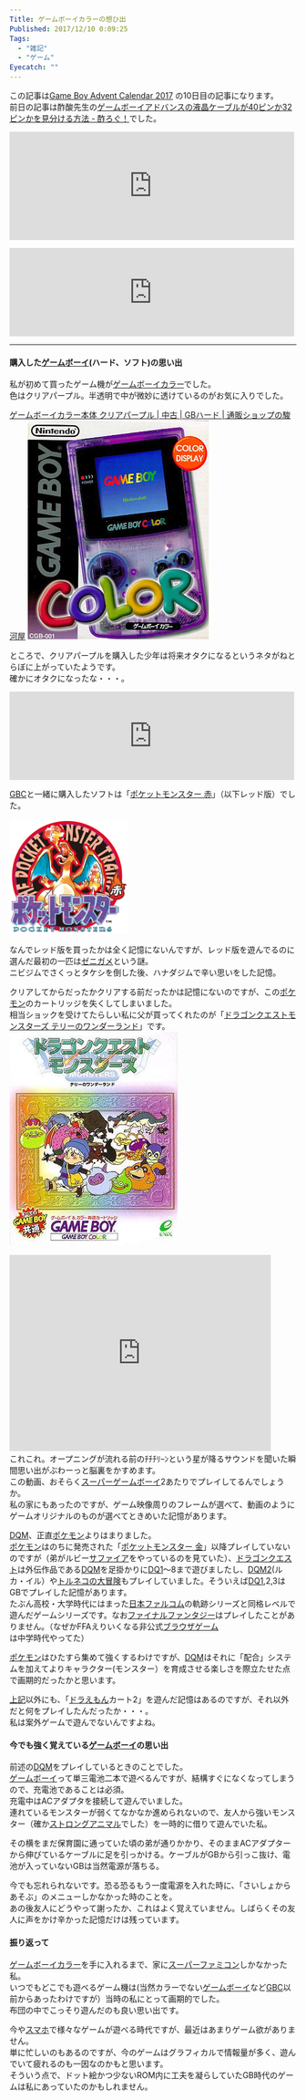 ```yaml
---
Title: ゲームボーイカラーの想ひ出
Published: 2017/12/10 0:09:25
Tags:
  - "雑記"
  - "ゲーム"
Eyecatch: ""
---
```

<p>この記事は<a href="https://adventar.org/calendars/2505">Game Boy Advent Calendar 2017</a> の10日目の記事になります。<br/>
前日の記事は酢酸先生の<a href="http://blog.ch3cooh.jp/entry/20171209/1512829800">&#x30B2;&#x30FC;&#x30E0;&#x30DC;&#x30FC;&#x30A4;&#x30A2;&#x30C9;&#x30D0;&#x30F3;&#x30B9;&#x306E;&#x6DB2;&#x6676;&#x30B1;&#x30FC;&#x30D6;&#x30EB;&#x304C;40&#x30D4;&#x30F3;&#x304B;32&#x30D4;&#x30F3;&#x304B;&#x3092;&#x898B;&#x5206;&#x3051;&#x308B;&#x65B9;&#x6CD5; - &#x9162;&#x308D;&#x3050;&#xFF01;</a>でした。</p>

<p><iframe src="https://hatenablog-parts.com/embed?url=http%3A%2F%2Fblog.ch3cooh.jp%2Fentry%2F20171209%2F1512829800" title="ゲームボーイアドバンスの液晶ケーブルが40ピンか32ピンかを見分ける方法 - 酢ろぐ！" class="embed-card embed-blogcard" scrolling="no" frameborder="0" style="display: block; width: 100%; height: 190px; max-width: 500px; margin: 10px 0px;"></iframe></p>

<p><iframe src="https://hatenablog-parts.com/embed?url=https%3A%2F%2Fadventar.org%2Fcalendars%2F2505" title="Game Boy Advent Calendar 2017 - Adventar" class="embed-card embed-webcard" scrolling="no" frameborder="0" style="display: block; width: 100%; height: 155px; max-width: 500px; margin: 10px 0px;"></iframe></p>

***

<h4>購入した<a class="keyword" href="http://d.hatena.ne.jp/keyword/%A5%B2%A1%BC%A5%E0%A5%DC%A1%BC%A5%A4">ゲームボーイ</a>(ハード、ソフト)の思い出</h4>

<p>私が初めて買ったゲーム機が<a class="keyword" href="http://d.hatena.ne.jp/keyword/%A5%B2%A1%BC%A5%E0%A5%DC%A1%BC%A5%A4%A5%AB%A5%E9%A1%BC">ゲームボーイカラー</a>でした。<br/>
色はクリアパープル。半透明で中が微妙に透けているのがお気に入りでした。</p>

<p><a href="https://www.suruga-ya.jp/product/detail/165003012001">&#x30B2;&#x30FC;&#x30E0;&#x30DC;&#x30FC;&#x30A4;&#x30AB;&#x30E9;&#x30FC;&#x672C;&#x4F53; &#x30AF;&#x30EA;&#x30A2;&#x30D1;&#x30FC;&#x30D7;&#x30EB; | &#x4E2D;&#x53E4; | GB&#x30CF;&#x30FC;&#x30C9; | &#x901A;&#x8CA9;&#x30B7;&#x30E7;&#x30C3;&#x30D7;&#x306E;&#x99FF;&#x6CB3;&#x5C4B;</a>
<span itemscope itemtype="http://schema.org/Photograph"><img src="20171209232754.jpg" alt="f:id:Ovis:20171209232754j:plain" title="f:id:Ovis:20171209232754j:plain" class="hatena-fotolife" itemprop="image"></span></p>

<p>ところで、クリアパープルを購入した少年は将来オタクになるというネタがねとらぼに上がっていたようです。<br/>
確かにオタクになったな・・・。</p>

<p><iframe src="https://hatenablog-parts.com/embed?url=http%3A%2F%2Fnlab.itmedia.co.jp%2Fnl%2Farticles%2F1602%2F14%2Fnews018.html" title="「ゲームボーイカラーの色にクリアパープルを選んだ人はオタクになる」説が話題に　「当たってる」の声続出　一体なぜなのか" class="embed-card embed-webcard" scrolling="no" frameborder="0" style="display: block; width: 100%; height: 155px; max-width: 500px; margin: 10px 0px;"></iframe></p>

<p><a class="keyword" href="http://d.hatena.ne.jp/keyword/GBC">GBC</a>と一緒に購入したソフトは「<a class="keyword" href="http://d.hatena.ne.jp/keyword/%A5%DD%A5%B1%A5%C3%A5%C8%A5%E2%A5%F3%A5%B9%A5%BF%A1%BC%20%C0%D6">ポケットモンスター 赤</a>」（以下レッド版）でした。</p>

<p><span itemscope itemtype="http://schema.org/Photograph"><img src="20171209233501.png" alt="f:id:Ovis:20171209233501p:plain" title="f:id:Ovis:20171209233501p:plain" class="hatena-fotolife" itemprop="image"></span></p>

<p>なんでレッド版を買ったかは全く記憶にないんですが、レッド版を遊んでるのに選んだ最初の一匹は<a class="keyword" href="http://d.hatena.ne.jp/keyword/%A5%BC%A5%CB%A5%AC%A5%E1">ゼニガメ</a>という謎。<br/>
ニビジムでさくっとタケシを倒した後、ハナダジムで辛い思いをした記憶。</p>

<p>クリアしてからだったかクリアする前だったかは記憶にないのですが、この<a class="keyword" href="http://d.hatena.ne.jp/keyword/%A5%DD%A5%B1%A5%E2%A5%F3">ポケモン</a>のカートリッジを失くしてしまいました。<br/>
相当ショックを受けてたらしい私に父が買ってくれたのが「<a class="keyword" href="http://d.hatena.ne.jp/keyword/%A5%C9%A5%E9%A5%B4%A5%F3%A5%AF%A5%A8%A5%B9%A5%C8%A5%E2%A5%F3%A5%B9%A5%BF%A1%BC%A5%BA%20%A5%C6%A5%EA%A1%BC%A4%CE%A5%EF%A5%F3%A5%C0%A1%BC%A5%E9%A5%F3%A5%C9">ドラゴンクエストモンスターズ テリーのワンダーランド</a>」です。<br/>
<span itemscope itemtype="http://schema.org/Photograph"><img src="20171209233621.jpg" alt="f:id:Ovis:20171209233621j:plain" title="f:id:Ovis:20171209233621j:plain" class="hatena-fotolife" itemprop="image"></span></p>

<p><iframe width="459" height="344" src="https://www.youtube.com/embed/0JeOAD7IWi0?feature=oembed" frameborder="0" gesture="media" allow="encrypted-media" allowfullscreen></iframe><br/>
これこれ。オープニングが流れる前のﾁﾁﾁﾘｰﾝという星が降るサウンドを聞いた瞬間思い出がぶわーっと脳裏をかすめます。<br/>
この動画、おそらく<a class="keyword" href="http://d.hatena.ne.jp/keyword/%A5%B9%A1%BC%A5%D1%A1%BC%A5%B2%A1%BC%A5%E0%A5%DC%A1%BC%A5%A4">スーパーゲームボーイ</a>2あたりでプレイしてるんでしょうか。<br/>
私の家にもあったのですが、ゲーム映像周りのフレームが選べて、動画のようにゲームオリジナルのものが選べてときめいた記憶があります。</p>

<p><a class="keyword" href="http://d.hatena.ne.jp/keyword/DQM">DQM</a>、正直<a class="keyword" href="http://d.hatena.ne.jp/keyword/%A5%DD%A5%B1%A5%E2%A5%F3">ポケモン</a>よりはまりました。<br/>
<a class="keyword" href="http://d.hatena.ne.jp/keyword/%A5%DD%A5%B1%A5%E2%A5%F3">ポケモン</a>はのちに発売された「<a class="keyword" href="http://d.hatena.ne.jp/keyword/%A5%DD%A5%B1%A5%C3%A5%C8%A5%E2%A5%F3%A5%B9%A5%BF%A1%BC%20%B6%E2">ポケットモンスター 金</a>」以降プレイしていないのですが（弟がルビー<a class="keyword" href="http://d.hatena.ne.jp/keyword/%A5%B5%A5%D5%A5%A1%A5%A4%A5%A2">サファイア</a>をやっているのを見ていた）、<a class="keyword" href="http://d.hatena.ne.jp/keyword/%A5%C9%A5%E9%A5%B4%A5%F3%A5%AF%A5%A8%A5%B9%A5%C8">ドラゴンクエスト</a>は外伝作品である<a class="keyword" href="http://d.hatena.ne.jp/keyword/DQM">DQM</a>を足掛かりに<a class="keyword" href="http://d.hatena.ne.jp/keyword/DQ1">DQ1</a>～8まで遊びましたし、<a class="keyword" href="http://d.hatena.ne.jp/keyword/DQM2">DQM2</a>(ルカ・イル）や<a class="keyword" href="http://d.hatena.ne.jp/keyword/%A5%C8%A5%EB%A5%CD%A5%B3%A4%CE%C2%E7%CB%C1%B8%B1">トルネコの大冒険</a>もプレイしていました。そういえば<a class="keyword" href="http://d.hatena.ne.jp/keyword/DQ1">DQ1</a>,2,3はGBでプレイした記憶があります。  <br/>
たぶん高校・大学時代にはまった<a class="keyword" href="http://d.hatena.ne.jp/keyword/%C6%FC%CB%DC%A5%D5%A5%A1%A5%EB%A5%B3%A5%E0">日本ファルコム</a>の軌跡シリーズと同格レベルで遊んだゲームシリーズです。なお<a class="keyword" href="http://d.hatena.ne.jp/keyword/%A5%D5%A5%A1%A5%A4%A5%CA%A5%EB%A5%D5%A5%A1%A5%F3%A5%BF%A5%B8%A1%BC">ファイナルファンタジー</a>はプレイしたことがありません。（なぜかFFAえりいくなる非公式<a class="keyword" href="http://d.hatena.ne.jp/keyword/%A5%D6%A5%E9%A5%A6%A5%B6%A5%B2%A1%BC%A5%E0">ブラウザゲーム</a>は中学時代やってた）</p>

<p><a class="keyword" href="http://d.hatena.ne.jp/keyword/%A5%DD%A5%B1%A5%E2%A5%F3">ポケモン</a>はひたすら集めて強くするわけですが、<a class="keyword" href="http://d.hatena.ne.jp/keyword/DQM">DQM</a>はそれに「配合」システムを加えてよりキャラクター(モンスター）を育成させる楽しさを際立たせた点で画期的だったかと思います。</p>

<p><a class="keyword" href="http://d.hatena.ne.jp/keyword/%BE%E5%B5%AD">上記</a>以外にも、「<a class="keyword" href="http://d.hatena.ne.jp/keyword/%A5%C9%A5%E9%A4%A8%A4%E2%A4%F3">ドラえもん</a>カート2」を遊んだ記憶はあるのですが、それ以外だと何をプレイしたんだったか・・・。<br/>
私は案外ゲームで遊んでないんですよね。</p>

<h4>今でも強く覚えている<a class="keyword" href="http://d.hatena.ne.jp/keyword/%A5%B2%A1%BC%A5%E0%A5%DC%A1%BC%A5%A4">ゲームボーイ</a>の思い出</h4>

<p>前述の<a class="keyword" href="http://d.hatena.ne.jp/keyword/DQM">DQM</a>をプレイしているときのことでした。<br/>
<a class="keyword" href="http://d.hatena.ne.jp/keyword/%A5%B2%A1%BC%A5%E0%A5%DC%A1%BC%A5%A4">ゲームボーイ</a>って単三電池二本で遊べるんですが、結構すぐになくなってしまうので、充電池であることは必須。<br/>
充電中はACアダプタを接続して遊んでいました。<br/>
連れているモンスターが弱くてなかなか進められないので、友人から強いモンスター（確か<a class="keyword" href="http://d.hatena.ne.jp/keyword/%A5%B9%A5%C8%A5%ED%A5%F3%A5%B0%A5%A2%A5%CB%A5%DE%A5%EB">ストロングアニマル</a>でした）を一時的に借りて遊んでいた私。</p>

<p>その横をまだ保育園に通っていた頃の弟が通りかかり、そのままACアダプターから伸びているケーブルに足を引っかける。ケーブルがGBから引っこ抜け、電池が入っていないGBは当然電源が落ちる。</p>

<p>今でも忘れられないです。恐る恐るもう一度電源を入れた時に、「さいしょからあそぶ」のメニューしかなかった時のことを。<br/>
あの後友人にどうやって謝ったか、これはよく覚えていません。しばらくその友人に声をかけ辛かった記憶だけは残っています。</p>

<h4>振り返って</h4>

<p><a class="keyword" href="http://d.hatena.ne.jp/keyword/%A5%B2%A1%BC%A5%E0%A5%DC%A1%BC%A5%A4%A5%AB%A5%E9%A1%BC">ゲームボーイカラー</a>を手に入れるまで、家に<a class="keyword" href="http://d.hatena.ne.jp/keyword/%A5%B9%A1%BC%A5%D1%A1%BC%A5%D5%A5%A1%A5%DF%A5%B3%A5%F3">スーパーファミコン</a>しかなかった私。<br/>
いつでもどこでも遊べるゲーム機は(当然カラーでない<a class="keyword" href="http://d.hatena.ne.jp/keyword/%A5%B2%A1%BC%A5%E0%A5%DC%A1%BC%A5%A4">ゲームボーイ</a>など<a class="keyword" href="http://d.hatena.ne.jp/keyword/GBC">GBC</a>以前からあったわけですが）当時の私にとって画期的でした。<br/>
布団の中でこっそり遊んだのも良い思い出です。</p>

<p>今や<a class="keyword" href="http://d.hatena.ne.jp/keyword/%A5%B9%A5%DE%A5%DB">スマホ</a>で様々なゲームが遊べる時代ですが、最近はあまりゲーム欲がありません。<br/>
単に忙しいのもあるのですが、今のゲームはグラフィカルで情報量が多く、遊んでいて疲れるのも一因なのかもと思います。<br/>
そういう点で、ドット絵かつ少ないROM内に工夫を凝らしていたGB時代のゲームは私にあっていたのかもしれません。</p>

